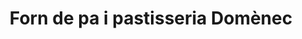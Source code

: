 ---
title: "Forn de pa i pastisseria Domènec"
url: /gandesa/forn-de-pa-i-pastisseria-domenec/
shop: panadería
---